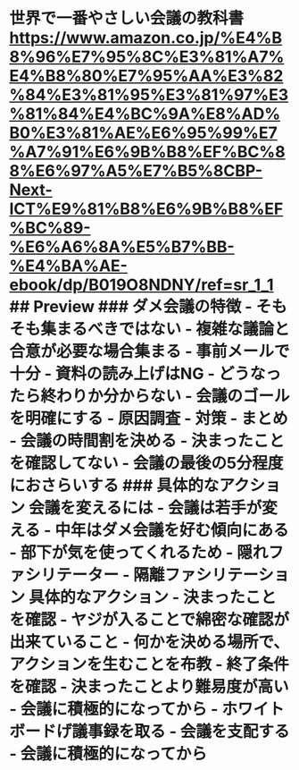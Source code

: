 # 世界で一番やさしい会議の教科書 <https://www.amazon.co.jp/%E4%B8%96%E7%95%8C%E3%81%A7%E4%B8%80%E7%95%AA%E3%82%84%E3%81%95%E3%81%97%E3%81%84%E4%BC%9A%E8%AD%B0%E3%81%AE%E6%95%99%E7%A7%91%E6%9B%B8%EF%BC%88%E6%97%A5%E7%B5%8CBP-Next-ICT%E9%81%B8%E6%9B%B8%EF%BC%89-%E6%A6%8A%E5%B7%BB-%E4%BA%AE-ebook/dp/B019O8NDNY/ref=sr_1_1> ## Preview ### ダメ会議の特徴 - そもそも集まるべきではない - 複雑な議論と合意が必要な場合集まる - 事前メールで十分 - 資料の読み上げはNG - どうなったら終わりか分からない - 会議のゴールを明確にする - 原因調査 - 対策 - まとめ - 会議の時間割を決める - 決まったことを確認してない - 会議の最後の5分程度におさらいする ### 具体的なアクション 会議を変えるには - 会議は若手が変える - 中年はダメ会議を好む傾向にある - 部下が気を使ってくれるため - 隠れファシリテーター - 隔離ファシリテーション 具体的なアクション - 決まったことを確認 - ヤジが入ることで綿密な確認が出来ていること - 何かを決める場所で、アクションを生むことを布教 - 終了条件を確認 - 決まったことより難易度が高い - 会議に積極的になってから - ホワイトボードげ議事録を取る - 会議を支配する - 会議に積極的になってから
